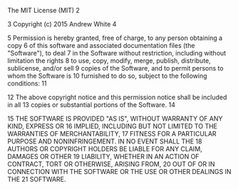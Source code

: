 The MIT License (MIT) 
2 
 
3 Copyright (c) 2015 Andrew White 
4 
 
5 Permission is hereby granted, free of charge, to any person obtaining a copy 
6 of this software and associated documentation files (the "Software"), to deal 
7 in the Software without restriction, including without limitation the rights 
8 to use, copy, modify, merge, publish, distribute, sublicense, and/or sell 
9 copies of the Software, and to permit persons to whom the Software is 
10 furnished to do so, subject to the following conditions: 
11 
 
12 The above copyright notice and this permission notice shall be included in all 
13 copies or substantial portions of the Software. 
14 
 
15 THE SOFTWARE IS PROVIDED "AS IS", WITHOUT WARRANTY OF ANY KIND, EXPRESS OR 
16 IMPLIED, INCLUDING BUT NOT LIMITED TO THE WARRANTIES OF MERCHANTABILITY, 
17 FITNESS FOR A PARTICULAR PURPOSE AND NONINFRINGEMENT. IN NO EVENT SHALL THE 
18 AUTHORS OR COPYRIGHT HOLDERS BE LIABLE FOR ANY CLAIM, DAMAGES OR OTHER 
19 LIABILITY, WHETHER IN AN ACTION OF CONTRACT, TORT OR OTHERWISE, ARISING FROM, 
20 OUT OF OR IN CONNECTION WITH THE SOFTWARE OR THE USE OR OTHER DEALINGS IN THE 
21 SOFTWARE. 
